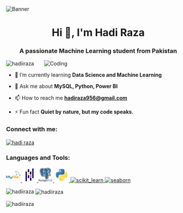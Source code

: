 ![Banner](https://datasemantics.co/wp-content/uploads/2023/09/pngtree-web-banner-3d-rendered-ui-for-seo-data-analytics-and-future-picture-image_3704909.png)
<h1 align="center">Hi 👋, I'm Hadi Raza</h1>
<h3 align="center">A passionate Machine Learning student from Pakistan</h3>
<img align="right" alt="Coding" width="400" src="https://camo.githubusercontent.com/a4c584bce1c41271485d28f92aaf9f581b3c88b68ca723b6edfd58b4ba988c2b/68747470733a2f2f63646e2e6472696262626c652e636f6d2f75736572732f313138373833362f73637265656e73686f74732f363533393432392f70726f6772616d65722e676966">

<p align="left"> <img src="https://komarev.com/ghpvc/?username=hadiiraza&label=Profile%20views&color=0e75b6&style=flat" alt="hadiiraza" /> </p>

- 🌱 I’m currently learning **Data Science and Machine Learning**

- 💬 Ask me about **MySQL, Python, Power BI**

- 📫 How to reach me **hadiraza956@gmail.com**

- ⚡ Fun fact **Quiet by nature, but my code speaks.**

<h3 align="left">Connect with me:</h3>
<p align="left">
<a href="https://linkedin.com/in/hadi raza" target="blank"><img align="center" src="https://raw.githubusercontent.com/rahuldkjain/github-profile-readme-generator/master/src/images/icons/Social/linked-in-alt.svg" alt="hadi raza" height="30" width="40" /></a>
</p>

<h3 align="left">Languages and Tools:</h3>
<p align="left"> <a href="https://www.mysql.com/" target="_blank" rel="noreferrer"> <img src="https://raw.githubusercontent.com/devicons/devicon/master/icons/mysql/mysql-original-wordmark.svg" alt="mysql" width="40" height="40"/> </a> <a href="https://pandas.pydata.org/" target="_blank" rel="noreferrer"> <img src="https://raw.githubusercontent.com/devicons/devicon/2ae2a900d2f041da66e950e4d48052658d850630/icons/pandas/pandas-original.svg" alt="pandas" width="40" height="40"/> </a> <a href="https://www.postgresql.org" target="_blank" rel="noreferrer"> <img src="https://raw.githubusercontent.com/devicons/devicon/master/icons/postgresql/postgresql-original-wordmark.svg" alt="postgresql" width="40" height="40"/> </a> <a href="https://www.python.org" target="_blank" rel="noreferrer"> <img src="https://raw.githubusercontent.com/devicons/devicon/master/icons/python/python-original.svg" alt="python" width="40" height="40"/> </a> <a href="https://scikit-learn.org/" target="_blank" rel="noreferrer"> <img src="https://upload.wikimedia.org/wikipedia/commons/0/05/Scikit_learn_logo_small.svg" alt="scikit_learn" width="40" height="40"/> </a> <a href="https://seaborn.pydata.org/" target="_blank" rel="noreferrer"> <img src="https://seaborn.pydata.org/_images/logo-mark-lightbg.svg" alt="seaborn" width="40" height="40"/> </a> </p>

<p><img align="left" src="https://github-readme-stats.vercel.app/api/top-langs?username=hadiiraza&show_icons=true&locale=en&layout=compact" alt="hadiiraza" /></p>

<p>&nbsp;<img align="center" src="https://github-readme-stats.vercel.app/api?username=hadiiraza&show_icons=true&locale=en" alt="hadiiraza" /></p>

<p><img align="center" src="https://github-readme-streak-stats.herokuapp.com/?user=hadiiraza&" alt="hadiiraza" /></p>
